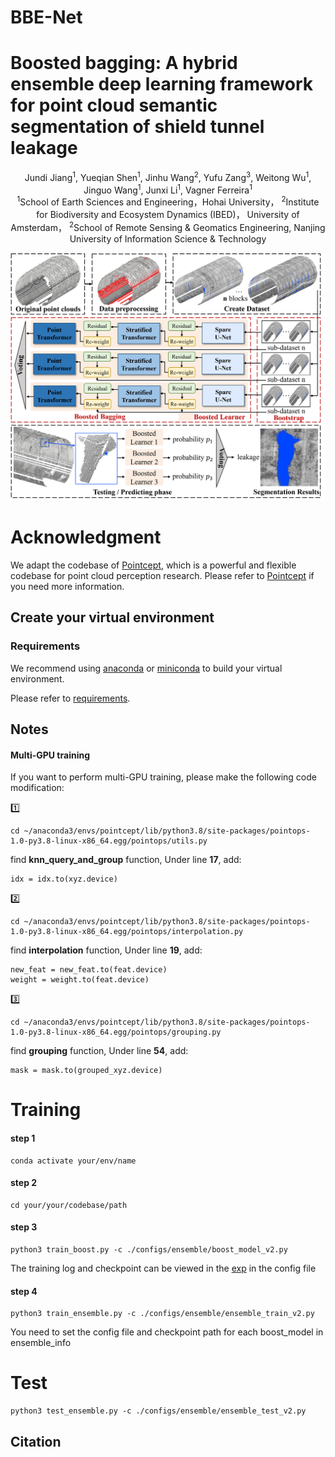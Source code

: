 # BBE-Net

# Boosted bagging: A hybrid ensemble deep learning framework for point cloud semantic segmentation of shield tunnel leakage
<div align="center">
Jundi Jiang</a><sup>1</sup>, Yueqian Shen</a><sup>1</sup>, Jinhu Wang</a><sup>2</sup>, Yufu Zang</a><sup>3</sup>, Weitong Wu</a><sup>1</sup>, Jinguo Wang</a><sup>1</sup>, Junxi Li</a><sup>1</sup>, Vagner Ferreira</a><sup>1</sup>

<div align="center">
</a><sup>1</sup>School of Earth Sciences and Engineering，Hohai University， </a><sup>2</sup>Institute for Biodiversity and Ecosystem Dynamics (IBED)， University of Amsterdam， </a><sup>2</sup>School of Remote Sensing & Geomatics Engineering, Nanjing University of Information Science & Technology

![teaser](./doc/BBE-Net.png)

<div align="left">

# Acknowledgment 	
<div align="left">
  
We adapt the codebase of [Pointcept](https://github.com/Pointcept/Pointcept), which  is a powerful and flexible codebase for point cloud perception research. Please refer to [Pointcept](https://github.com/Pointcept/Pointcept) if you need more information.

## Create your virtual environment
### Requirements
<div align="left">

We recommend using [anaconda](https://www.anaconda.com/) or [miniconda](https://docs.anaconda.com/miniconda/) to build your virtual environment.

Please refer to [requirements](./requirements.txt).

## Notes
#### Multi-GPU training

If you want to perform multi-GPU training, please make the following code modification:

:one:

```
cd ~/anaconda3/envs/pointcept/lib/python3.8/site-packages/pointops-1.0-py3.8-linux-x86_64.egg/pointops/utils.py
```
find **knn_query_and_group** function, Under line **17**, add:
```
idx = idx.to(xyz.device)
```
:two:
```
cd ~/anaconda3/envs/pointcept/lib/python3.8/site-packages/pointops-1.0-py3.8-linux-x86_64.egg/pointops/interpolation.py
```
find **interpolation** function, Under line **19**, add:
```
new_feat = new_feat.to(feat.device)
weight = weight.to(feat.device)
```
:three:
```
cd ~/anaconda3/envs/pointcept/lib/python3.8/site-packages/pointops-1.0-py3.8-linux-x86_64.egg/pointops/grouping.py
```
find **grouping** function, Under line **54**, add:
```
mask = mask.to(grouped_xyz.device)
```

# Training
#### step 1
```
conda activate your/env/name
```
#### step 2
```
cd your/your/codebase/path
```
#### step 3
```
python3 train_boost.py -c ./configs/ensemble/boost_model_v2.py
```
The training log and checkpoint can be viewed in the [exp](./exp) in the config file
#### step 4
```
python3 train_ensemble.py -c ./configs/ensemble/ensemble_train_v2.py
```
You need to set the config file and checkpoint path for each boost_model in ensemble_info

# Test
```
python3 test_ensemble.py -c ./configs/ensemble/ensemble_test_v2.py
```

## Citation
